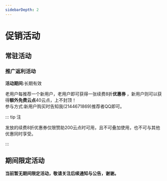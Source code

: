 ```yaml
---
sidebarDepth: 2
---
```

# 促销活动
## 常驻活动
### 推广返利活动

<b>活动期间:</b>长期有效

老用户每推荐一个新用户，老用户即可获得一张续费8折<b>优惠券</B><Badge text="1" type="warning"/> ，新用户则可以获得<b>额外免费云点</b>40云点，上不封顶！  
参与方式:新用户购买时告知我(2144671869)推荐者QQ即可。

::: tip 注
<p><Badge text="1" type="warning"/>发放的续费8折优惠券仅限赞助200云点时可用，且不可叠加使用，也不可与其他优惠同时享受。</p>      
:::


## 期间限定活动

<b>当前暂无期间限定活动，敬请关注后续通知与公告，谢谢。</b>

<!--
### 2022年农历春节活动

<b>活动期间：2022年1月29日14:00 ~ 2022年2月7日0:00</b>

#### <b>活动一 限时秒杀</b>

我们将会在以下三个时间点开始进行<b>0.01元秒杀</b>活动：

<B>2022年1月31日 20:00</b>
参与本次的商品：  
<a href="https://weidian.com/item.html?itemID=4473653453">【2022新春限定】【秒杀】100云点</a>

<B>2022年2月1日 0:00</b>
参与本次的商品：  
<a href="https://weidian.com/item.html?itemID=4474487926">【2022新春限定】【秒杀】150云点</a>

<B>2022年2月1日 20:00</b>
参与本次的商品：  
<a href="https://weidian.com/item.html?itemID=4474435506">【2022新春限定】【秒杀】200云点</a>

::: tip 注
1. 秒杀商品数量有限，售完即止。

2. 拍下后15分钟内不付款将自动关闭订单释放库存。

3. 秒杀商品每人限购一件。

4. 你也可以在<b><a href="https://doc.xcwbot.com/hosting/fee.html#%E5%85%85%E5%80%BC%E4%BA%91%E7%82%B9">微店店铺页面</a></b>中看到如上秒杀商品。
:::

#### <b>活动二 早买早划算</b>

<b>2021年1月31日 18:00</b>之后购买以下商品，根据购买顺序，即有可能赢取免单或半价大奖！

<a href="https://weidian.com/item.html?itemID=4474445438">【2022新春限定】【早划算】500云点</a>

此外，即使没能获得免单或半价大奖，活动期间购买也享受<b>8折优惠</b>！

::: tip 注
1. 按支付时间计算，第一个支付的免单，第2 ~ 4个支付的半价。将以红包的形式返还优惠金额。如单人购买了多件，以最早的支付时间为准。

2. 2022年1月31日21:00揭晓优惠名单，届时请留意微店消息。若不经常上线微店，可在留言中写明其他联系方式，以便通知。

3. 若活动结束时仍未联系到享受优惠的用户，则视为放弃优惠。

4. 活动期间购买本商品均享受8折。

5. 500云点包括400有价云点及100无价云点。

6. 你也可以在<b><a href="https://doc.xcwbot.com/hosting/fee.html#%E5%85%85%E5%80%BC%E4%BA%91%E7%82%B9">微店店铺页面</a></b>中看到如上商品。
:::

#### <b>活动三 惊喜福袋</b>

活动期间将推出价低量足的特价福袋，售价10元，打开后有机会获得100~500不等的云点！

福袋商品页：  
<a href="https://weidian.com/item.html?itemID=4474481914">【2022新春限定】惊喜福袋</a>

福袋内容物概率公示：
可获云点数|概率(%)
:--|:--|:--
100	|21
110	|18
120	|18
130	|18
140	|18
200	|3
300	|2
400	|1
500	|1

::: tip 注
1. 福袋数量有限，售完即止。

2. 每人最多购买10个福袋。

3. 通过福袋获得的点数，无论有价还是无价点数，均不支持退款。

4. 你也可以在<b><a href="https://doc.xcwbot.com/hosting/fee.html#%E5%85%85%E5%80%BC%E4%BA%91%E7%82%B9">微店店铺页面</a></b>中看到如上商品。
:::

#### <b>其他的说明</b>
1. 在法律允许的范围内，维护组有权对活动内容等做出合理的修改。例如：福袋提前售空，可能会追加第二波并调整奖池。

2. 在法律允许的范围内，维护组成员享有对上述条例的解释权。同时，您还需遵守所有涉及到的第三方产品的协议，如果发生违约与违规，与本平台和维护组相关成员均无关。

3. 以上时间均为北京时间（CST，UTC+8）。


<!--
<b>当前暂无期间限定活动，敬请关注后续通知与公告，谢谢。</b>
### 双节特惠促销活动 

值此金秋佳节之际，同时为了庆祝共和国建国72周年，小仓唯Bot特别举办特惠促销活动！  
详情见下:

<b>活动期间:</b>2021年10月1日0点~2021年10月8日0点

#### <b>一重礼</b>  
所有用户，无论新老，都将获赠20无价云点！    

#### <b>二重礼</b>  
10月1日零点起将举行1分钱秒杀100云点活动，敬请期待！ 

::: tip 注
1.数量有限，售完即止。  
2.相关商品链接：<b><a href="https://weidian.com/item.html?itemID=4427862150">https://k.koudai.com/mrsvIClZ</a></b>，也可由微店店铺页面进入。
:::

#### <b>三重礼</b>  
活动期间将推出期间限定的优惠点数包，包含400有价云点及120无价云点（多赠80云点！）  

::: tip 注
1.数量有限，售完即止。   
2.相关商品链接：<b><a href="https://k.koudai.com/kRY7gwGF">https://k.koudai.com/kRY7gwGF</a></b>，也可由微店店铺页面进入。
:::



### 小仓唯Bot一周年庆祝活动

小仓唯Bot自2020年7月开始运营，期间历经坎坷，意外不断，我也因此度过了很多个不眠之夜。就在这恶劣的外部环境中，小仓唯Bot迎来了一周年的纪念日。  
感谢一直以来不离不弃、始终支持着我的大家！谢谢你们！没有你们，可能这个项目早早的就流产了。是你们给了我继续运营下去的动力！  
所以为了庆祝运营一周年以及感谢大家的支持，特别举办限时优惠活动！  

<b>活动期间：</b>2021年8月12日0点~2021年8月17日24点

### 活动一 
活动期间赞助云点或会战版输入优惠券<b>“xcwbot1stanniversary”</b>立享<b>九折</b>优惠！

::: tip 注
通过微店赞助无需输入，会自动应用优惠。
:::

### 活动二
活动期间<b>新用户</b>赞助云点加赠<b>10%</b>（可与其他活动叠加）！

::: tip 注
是否为新用户请以系统显示为准。
:::

### 活动三
活动期间赞助云点的用户均可以参与<b>瓜分666云点</b>的活动！

::: tip 注
云点将于活动结束统计完成后发放。
:::


### 小仓唯Bot五一黄金周促销活动

<b>活动期间：</b>2021年5月1日0点~2021年5月5日24点

#### 活动一 <b>赞助赠时长</b>
--------

活动期间赞助均<b>加赠10%</b>的时长，次数不限，版本不限，时长不限！

<template><a-alert message="额外的时长会在充值时自动增加，无需手动操作" type="info" show-icon /></template>

#### 活动二 <b>赞助瓜分额外时长</b>
---------

活动期间进行赞助的，无论是否是第一次赞助，都可以参与平分<b>120天时长</b>的活动！

<template><a-alert
      message="额外的时长将于活动结束后一周内以卡密形式发送到您购买时填写的邮箱中，请注意查收。"
      type="info"
      show-icon
    /></template>

#### 活动三 <b>大额优惠券限时秒杀</b>
---------

5月1日至5日每天零点将举行秒杀活动，最低<b>0.01元</b>即可获得各类大额优惠券，包括：

- <b>0.51折</b>无门槛通用优惠券
- <b>1折</b>无门槛通用优惠券
- <b>5.1折</b>无门槛通用优惠券
- <b>8折</b>无门槛通用优惠券

敬请期待！

<template><a-alert message="优惠券数量有限。" type="info" show-icon /></template>
<p></p>
<template><a-alert message="为确保活动公平，一人五天内最多秒杀两张。" type="warning" show-icon /></template>

<!--
### 小仓唯Bot“庆新年，迎新春”新年庆祝活动
值此新春佳节之际，小仓唯Bot维护组祝您牛年大吉、万事如意、事事顺心！为了庆祝小仓唯Bot运营以来度过的第一个春节，我们将会举办下面一系列的活动：

<b>活动期间</b>:2021年2月11日0点~2021年2月17日24点

#### 活动一
活动期间购买所有商品均享<b>九折</b>*！

<b>*</b> 无需领取优惠券，活动开始时将自动调整价格。

#### 活动二
在春节期间将推出活动期间<b>限定</b>的<b>“牛气冲天”福袋</b>*，购买有可能获得<b>终极版季卡、娱乐版季卡</b>等诸多好礼！

<b>*</b> 福袋将于活动开始时上架，届时可[点击此处](https://shop.xcwbot.com/)或直接前往商店购买。

<b>**</b> 福袋中所有有可能出现的物品如下：  
- 终极版季卡
- 娱乐版季卡
- 会战&实用版季卡
- 终极版月卡
- 会战&实用版月卡
- 娱乐版月卡
- 终极版5天卡
- 会战&实用版5天卡
- 娱乐版5天卡
- 无门槛8折优惠券

#### 活动三
为了庆祝开立Bot以来度过的第一个春节，将在2021年2月17日在官方群中进行抽奖，奖品如下：  
<b>终极版月卡</b> 一张  
<b>娱乐版月卡</b> 一张  
<b>会战&实用版月卡</b> 一张  

敬请期待！

<b>*</b> 可以补\退差价更换为其他版本。


### 小仓唯Bot半周年庆祝活动
::: warning 注意  
这是一个已经过期的活动，当前只作为文章存档存在。  
::: 
12月10日是小仓唯Bot建立的半周年纪念日，感谢一直以来支持我们的各位！为此，我们将会举行一系列庆祝活动，请看:  

<b>活动期间</b>:2020年12月9日0点~2020年12月11日24点  

#### 活动一
全场优惠大放送！

活动期间新用户购买劲享8折，老用户购买也可享受9折优惠！

#### 活动二  
12月10日当天将会推出半周年优惠礼包！  
半周年优惠礼包包括:  
- <b>娱乐版</b> 1个月  
- <b>会战&实用版</b> 1个月  
- <b>终极版月卡8折续费优惠券</b> 1张
  
仅售 <b>14.99元</b>！ 

<b>*</b> 数量有限，欲购从速！   
<b>**</b> 上架时会在群(626463935)内通知。

#### 活动三
为庆祝小仓唯Bot群人数达到250人，12月11日将会从仍在有效期内的群随机抽取一个，赠送25天时长！  
<b>*</b> 抽奖之前时会在群(626463935)内通知。

### 双十一促销活动
::: warning 注意  
这是一个已经过期的活动，当前只作为文章存档存在。  
:::  
<b>活动期间:</b>2020年11月9日0点~2020年11月11日24点

#### 活动一
活动期间<b>全场9折</b>，新老客户<b>均可</b>参与！

#### 活动二
活动期间<b>第11个</b>成功下单购买的(以支付时间为准)将获得<b>11.11元的无门槛优惠券<b>*</b></B>！  

<b>*</b>无门槛优惠券将于活动结束后发放。

#### 活动三
11月10日零点将开启双十一秒杀活动<b>*</b>，终极版月卡<b>低至1元</b>！    
参与秒杀的商品<b>**</b>:  
- 终极版月卡
- 娱乐版月卡
- 会战&实用版月卡  

<b>*</b>在秒杀时间内进入商店页面，选择带有<b>[秒杀]</B>前缀的商品进行购买即可参与秒杀。  
<b>**</b>秒杀商品数量有限。  

#### 活动四
11月11日将在<b>小仓唯の后宫(626463935)群</b>中发放各版本时长卡<b>*</b>，时长从3天到15天不等，敬请期待！

<b>*</b>发放的时间随机，时长也是3~15天的随机时长。

### 金秋特惠促销活动
::: warning 注意  
这是一个已经过期的活动，当前只作为文章存档存在。  
:::  

值此金秋佳节之际，同时为了庆祝共和国建国71周年，小仓唯Bot特别举办特惠促销活动:现在续费或新购可享四重大礼，新用户更可享受折上折，优惠多多！  
详情见下:

<b>活动期间:</b>2020年10月1日0点~2020年10月8日24点

#### 一重礼
截至10月1日零点仍在有效期的用户将免费获赠7天时长！  
参与方式:任何版本皆可参与，将于10月2日统一发放。

#### 二重礼
活动期间新用户购买所有商品皆享9折优惠，老用户升级Bot版本可享8折，续费可享9折，购后还可参与抽奖活动！  
参与方式:购买前私聊我(2144671869)获取优惠券之后下单即可。

#### 三重礼
10月1日20:00将开启秒杀活动，最低0.01元即可抢得豪华版月卡<Badge text="2" type="warning"/>！  
参与方式:在秒杀时间内进入商店页面，选择带有[秒杀]前缀的商品进行购买。

#### 四重礼
活动期间续费或新购的用户将获得特别抽奖机会一次，奖品丰厚！  
参与方式:购买后填写表单，等待开奖。  
奖品设置:豪华版月卡:1名  
标准版月卡:2名  
月卡8折优惠券<Badge text="3" type="warning"/>:5名  
开奖时间:10月9日16:30  
开奖地点:群626463935  
开奖方式:通过群内Bot的骰子功能进行抽选  
奖品发放形式:全额或部分抵用优惠券

::: tip 注
<p><Badge text="1" type="warning"/>发放的续费8折优惠券仅限续费任一版本一个月时可用，且不可叠加使用，也不可与其他优惠同时享受。</p>    
<p><Badge text="2" type="warning"/>秒杀商品数量有限制，因此单个用户抢购的时长(所有版本的总和)不能超过两个月。</p>    
<p><Badge text="3" type="warning"/>发放的月卡8折优惠券仅限购买任一版本月卡时可用，且不可叠加使用。</p>      
:::
-->